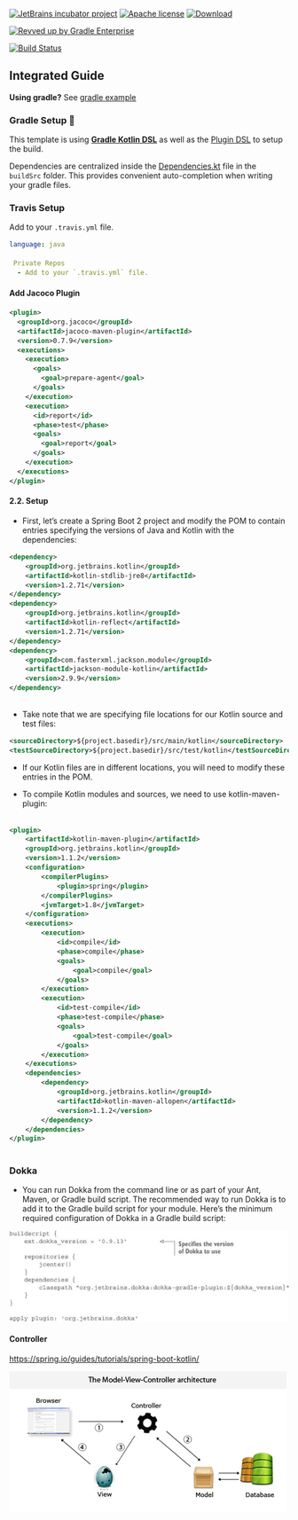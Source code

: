[![JetBrains incubator project](https://jb.gg/badges/incubator.svg)](https://confluence.jetbrains.com/display/ALL/JetBrains+on+GitHub)
[![Apache license](https://img.shields.io/badge/license-Apache%20License%202.0-blue.svg?style=flat)](https://www.apache.org/licenses/LICENSE-2.0)
[![Download](https://img.shields.io/maven-central/v/org.jetbrains.kotlinx/kotlinx-knit/0.2.2)](https://search.maven.org/artifact/org.jetbrains.kotlinx/kotlinx-knit/0.2.2/pom)

[![Revved up by Gradle Enterprise](https://img.shields.io/badge/Revved%20up%20by-Gradle%20Enterprise-06A0CE?logo=Gradle&labelColor=02303A)](https://ge.jetbrains.com/scans?search.rootProjectNames=Kotlin)

[![Build Status](https://www.travis-ci.com/Relesi/inteligent-integrated.svg?branch=master)](https://www.travis-ci.com/Relesi/inteligent-integrated)

## Integrated Guide


**Using gradle?** See [gradle example](https://github.com/Relesi/inteligent-integrated/tree/master/gradle/wrapper)

### Gradle Setup 🐘

This template is using [**Gradle Kotlin DSL**](https://docs.gradle.org/current/userguide/kotlin_dsl.html) as well as the [Plugin DSL](https://docs.gradle.org/current/userguide/plugins.html#sec:plugins_block) to setup the build.

Dependencies are centralized inside the [Dependencies.kt](buildSrc/src/main/java/Dependencies.kt) file in the `buildSrc` folder. This provides convenient auto-completion when writing your gradle files.

### Travis Setup

Add to your `.travis.yml` file.
```yml
language: java
  
 Private Repos
  - Add to your `.travis.yml` file.

```

#### Add Jacoco Plugin
```xml
<plugin>
  <groupId>org.jacoco</groupId>
  <artifactId>jacoco-maven-plugin</artifactId>
  <version>0.7.9</version>
  <executions>
    <execution>
      <goals>
        <goal>prepare-agent</goal>
      </goals>
    </execution>
    <execution>
      <id>report</id>
      <phase>test</phase>
      <goals>
        <goal>report</goal>
      </goals>
    </execution>
  </executions>
</plugin>
```

#### 2.2. Setup

- First, let’s create a Spring Boot 2 project and modify the POM to contain entries specifying the versions of Java and Kotlin with the dependencies:

```xml
<dependency>
    <groupId>org.jetbrains.kotlin</groupId>
    <artifactId>kotlin-stdlib-jre8</artifactId>
    <version>1.2.71</version>
</dependency>
<dependency>
    <groupId>org.jetbrains.kotlin</groupId>
    <artifactId>kotlin-reflect</artifactId>
    <version>1.2.71</version>
</dependency>
<dependency>
    <groupId>com.fasterxml.jackson.module</groupId>
    <artifactId>jackson-module-kotlin</artifactId>
    <version>2.9.9</version>
</dependency>



```


- Take note that we are specifying file locations for our Kotlin source and test files:
```xml
<sourceDirectory>${project.basedir}/src/main/kotlin</sourceDirectory>
<testSourceDirectory>${project.basedir}/src/test/kotlin</testSourceDirectory>

```


- If our Kotlin files are in different locations, you will need to modify these entries in the POM.

- To compile Kotlin modules and sources, we need to use kotlin-maven-plugin:

```xml

<plugin>
    <artifactId>kotlin-maven-plugin</artifactId>
    <groupId>org.jetbrains.kotlin</groupId>
    <version>1.1.2</version>
    <configuration>
        <compilerPlugins>
            <plugin>spring</plugin>
        </compilerPlugins>
        <jvmTarget>1.8</jvmTarget>
    </configuration>
    <executions>
        <execution>
            <id>compile</id>
            <phase>compile</phase>
            <goals>
                <goal>compile</goal>
            </goals>
        </execution>
        <execution>
            <id>test-compile</id>
            <phase>test-compile</phase>
            <goals>
                <goal>test-compile</goal>
            </goals>
        </execution>
    </executions>
    <dependencies>
        <dependency>
            <groupId>org.jetbrains.kotlin</groupId>
            <artifactId>kotlin-maven-allopen</artifactId>
            <version>1.1.2</version>
        </dependency>
    </dependencies>
</plugin>



```

### Dokka

- You can run Dokka from the command line or as part of your Ant, Maven, or Gradle build script. The recommended way to run Dokka is to add it to the Gradle build script for your module. Here’s the minimum required configuration of Dokka in a Gradle build script:

![](screenshots/dokka.jpeg)


#### Controller

https://spring.io/guides/tutorials/spring-boot-kotlin/

![](screenshots/model-view-controller-architecture.gif)
